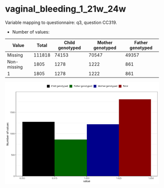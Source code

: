 # vaginal_bleeding_1_21w_24w
Variable mapping to questionnaire: q3, question CC319.
- Number of values:

| Value | Total | Child genotyped | Mother genotyped | Father genotyped |
| ----- | ----- | --------------- | ---------------- | ---------------- |
| Missing | 111818 | 74153 | 70547 | 49357 |
| Non-missing | 1805 | 1278 | 1222 | 861 |
| 1 | 1805 | 1278 | 1222 | 861 |



![](vaginal_bleeding_1_21w_24w_n.png)



